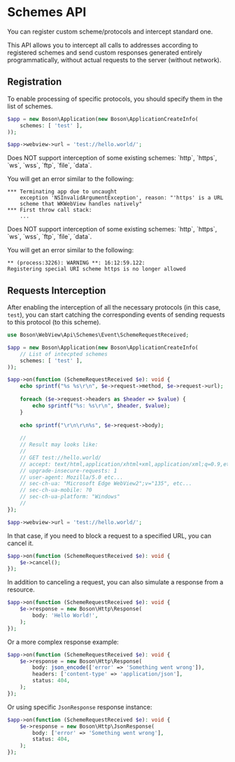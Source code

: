 # Schemes API

<show-structure for="chapter" depth="2"/>

You can register custom scheme/protocols and intercept standard one.

This API allows you to intercept all calls to addresses according to 
registered schemes and send custom responses generated entirely 
programmatically, without actual requests to the server (without network).

## Registration
<secondary-label ref="macos-limitations"/>
<secondary-label ref="linux-limitations"/>

To enable processing of specific protocols, you should specify
them in the list of schemes.

```php
$app = new Boson\Application(new Boson\ApplicationCreateInfo(
    schemes: [ 'test' ],
));

$app->webview->url = 'test://hello.world/';
```

<tabs>
<tab title="MacOS/WebKit">
<warning>
Does NOT support interception of some existing schemes:
`http`, `https`, `ws`, `wss`, 
`ftp`, `file`, `data`.

You will get an error similar to the following:
```
*** Terminating app due to uncaught 
    exception 'NSInvalidArgumentException', reason: "'https' is a URL 
    scheme that WKWebView handles natively"
*** First throw call stack:
    ...
```
</warning>
</tab>
<tab title="Linux/GTK4">
<warning>
Does NOT support interception of some existing schemes:
`http`, `https`, `ws`, `wss`, 
`ftp`, `file`, `data`.

You will get an error similar to the following:
```
** (process:3226): WARNING **: 16:12:59.122: 
Registering special URI scheme https is no longer allowed
```
</warning>
</tab>
</tabs>

## Requests Interception

After enabling the interception of all the necessary protocols (in this
case, `test`), you can start catching the corresponding events of sending
requests to this protocol (to this scheme).

```php
use Boson\WebView\Api\Schemes\Event\SchemeRequestReceived;

$app = new Boson\Application(new Boson\ApplicationCreateInfo(
    // List of intecpted schemes
    schemes: [ 'test' ],
));

$app->on(function (SchemeRequestReceived $e): void {
    echo sprintf("%s %s\r\n", $e->request->method, $e->request->url);
    
    foreach ($e->request->headers as $header => $value) {
        echo sprintf("%s: %s\r\n", $header, $value);
    }
    
    echo sprintf("\r\n\r\n%s", $e->request->body);
    
    //
    // Result may looks like:
    //
    // GET test://hello.world/
    // accept: text/html,application/xhtml+xml,application/xml;q=0.9,etc...
    // upgrade-insecure-requests: 1
    // user-agent: Mozilla/5.0 etc...
    // sec-ch-ua: "Microsoft Edge WebView2";v="135", etc...
    // sec-ch-ua-mobile: ?0
    // sec-ch-ua-platform: "Windows"
    //
});

$app->webview->url = 'test://hello.world/';
```

In that case, if you need to block a request to a specified URL,
you can cancel it.

```php
$app->on(function (SchemeRequestReceived $e): void {
    $e->cancel();
});
```

In addition to canceling a request, you can also simulate a
response from a resource.

```php
$app->on(function (SchemeRequestReceived $e): void {
    $e->response = new Boson\Http\Response(
        body: 'Hello World!',
    );
});
```

Or a more complex response example:

```php
$app->on(function (SchemeRequestReceived $e): void {
    $e->response = new Boson\Http\Response(
        body: json_encode(['error' => 'Something went wrong']),
        headers: ['content-type' => 'application/json'],
        status: 404,
    );
});
```

Or using specific `JsonResponse` response instance:

```php
$app->on(function (SchemeRequestReceived $e): void {
    $e->response = new Boson\Http\JsonResponse(
        body: ['error' => 'Something went wrong'],
        status: 404,
    );
});
```
